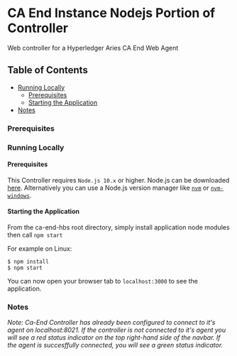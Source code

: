 # CA End Instance Nodejs Portion of Controller
Web controller for a Hyperledger Aries CA End Web Agent

## Table of Contents

- [Running Locally](#running-locally)
    - [Prerequisites](#prerequisites)
    - [Starting the Application](#starting-the-application)
- [Notes](#notes)

### Prerequisites

### Running Locally

#### Prerequisites

This Controller requires `Node.js 10.x` or higher. Node.js can be downloaded [here](https://nodejs.org/en/download/). Alternatively you can use a Node.js version manager like [`nvm`](https://github.com/nvm-sh/nvm) or [`nvm-windows`](https://github.com/coreybutler/nvm-windows).

#### Starting the Application

From the ca-end-hbs root directory, simply install application node modules then call `npm start`

For example on Linux:

```
$ npm install
$ npm start
```

You can now open your browser tab to `localhost:3000` to see the application.

### Notes

_Note: Ca-End Controller has already been configured to connect to it's agent on localhost:8021. If the controller is not connected to it's agent you will see a red status indicator on the top right-hand side of the navbar. If the agent is succesffully connected, you will see a green status indicator._
